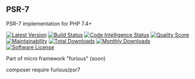 ## PSR-7

PSR-7 implementation for PHP 7.4+

[![Latest Version](https://img.shields.io/github/release/Furious-PHP/psr7.svg?style=flat-square)](https://github.com/Furious-PHP/psr7/releases)
[![Build Status](https://scrutinizer-ci.com/g/Furious-PHP/psr7/badges/build.png?b=master)](https://scrutinizer-ci.com/g/Furious-PHP/psr7/build-status/master)
[![Code Intelligence Status](https://scrutinizer-ci.com/g/Furious-PHP/psr7/badges/code-intelligence.svg?b=master)](https://scrutinizer-ci.com/code-intelligence)
[![Quality Score](https://img.shields.io/scrutinizer/g/Furious-PHP/psr7.svg?style=flat-square)](https://scrutinizer-ci.com/g/Furious-PHP/psr7)
[![Maintainability](https://api.codeclimate.com/v1/badges/71ecfc66e6100d3ffa0d/maintainability)](https://codeclimate.com/github/Furious-PHP/psr7/maintainability)
[![Total Downloads](https://poser.pugx.org/furious/psr7/downloads)](https://packagist.org/packages/furious/psr7)
[![Monthly Downloads](https://poser.pugx.org/furious/psr7/d/monthly.png)](https://packagist.org/packages/furious/psr7)
[![Software License](https://img.shields.io/badge/license-MIT-brightgreen.svg?style=flat-square)](LICENSE)


Part of micro framework "furious" (soon)

composer require furious/psr7